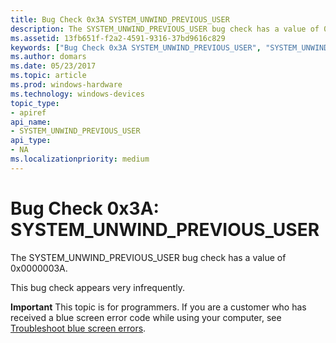 ```yaml
---
title: Bug Check 0x3A SYSTEM_UNWIND_PREVIOUS_USER
description: The SYSTEM_UNWIND_PREVIOUS_USER bug check has a value of 0x0000003A.This bug check appears very infrequently.
ms.assetid: 13fb651f-f2a2-4591-9316-37bd9616c829
keywords: ["Bug Check 0x3A SYSTEM_UNWIND_PREVIOUS_USER", "SYSTEM_UNWIND_PREVIOUS_USER"]
ms.author: domars
ms.date: 05/23/2017
ms.topic: article
ms.prod: windows-hardware
ms.technology: windows-devices
topic_type:
- apiref
api_name:
- SYSTEM_UNWIND_PREVIOUS_USER
api_type:
- NA
ms.localizationpriority: medium
---
```


# Bug Check 0x3A: SYSTEM\_UNWIND\_PREVIOUS\_USER


The SYSTEM\_UNWIND\_PREVIOUS\_USER bug check has a value of 0x0000003A.

This bug check appears very infrequently.

**Important** This topic is for programmers. If you are a customer who has received a blue screen error code while using your computer, see [Troubleshoot blue screen errors](http://windows.microsoft.com/windows-10/troubleshoot-blue-screen-errors).

 

 




